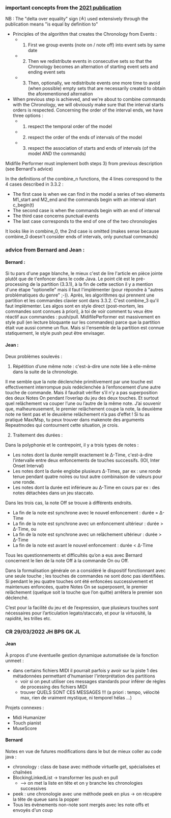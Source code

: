 ### important concepts from the [2021 publication](./midifileperformer.pdf)

NB : The "delta over equality" sign (&#x225C;) used extensively through the publication means "is equal by definition to"

* Principles of the algorithm that creates the Chronology from Events :
    * 1) First we group events (note on / note off) into event sets by same date
    * 2) Then we redistribute events in consecutive sets so that the Chronology becomes an alternation of starting event sets and ending event sets
    * 3) Then, optionally, we redistribute events one more time to avoid (when possible) empty sets that are necessarily created to obtain the aforementioned alternation
* When previous step is achieved, and we're about to combine commands with the Chronology, we will obviously make sure that the interval starts orders is respected. Concerning the order of the interval ends, we have three options :
    * 1) respect the temporal order of the model
    * 2) respect the order of the ends of intervals of the model
    * 3) respect the association of starts and ends of intervals (of the model AND the commands)

Midifile Performer must implement both steps 3) from previous description (see Bernard's advice)

In the definitions of the combine_n functions, the 4 lines correspond to the 4 cases described in 3.3.2 :

* The first case is when we can find in the model a series of two elements M1_start and M2_end and the commands begin with an interval start c_begin(t)
* The second case is when the commands begin with an end of interval
* The third case concerns punctual events
* The last case corresponds to the end of one of the two chronologies

It looks like in combine_0, the 2nd case is omitted (makes sense because combine_0 doesn't consider ends of intervals, only punctual commands)

### advice from Bernard and Jean :

#### Bernard :

Si tu pars d'une page blanche, le mieux c'est de lire l'article en pièce jointe plutôt que de t'enfoncer dans le code Java. Le point clé est le pré-processing de la partition (3.3.1), à la fin de cette section il y a mention d'une étape "optionelle" mais il faut l'implémenter (pour répondre à "autres problématiques du genre" ;-)). Après, les algorithmes qui prennent une partition et les commandes clavier sont dans 3.3.2. C'est combine_3 qu'il faut implémenter. Les algos sont en style direct (post-mortem, les commandes sont connues à priori), à toi de voir comment tu veux être réactif aux commandes : push/pull. MidifilePerformer est massivement en style pull (en lecture bloquante sur les commandes) parce que la partition était vue aussi comme un flux. Mais si l'ensemble de la partition est connue statiquement, le style push peut être envisager.

#### Jean :

Deux problèmes soulevés :

1. Répétition d’une même note : c'est-à-dire une note liée à elle-même dans la suite de la chronologie.

Il me semble que la note déclenchée primitivement par une touche est effectivement interrompue puis redéclenchée à l’enfoncement d’une autre touche de commande. Mais il faudrait vérifier s’il n’y a pas superposition des deux Notes On pendant l’overlap du jeu des deux touches. Et surtout quel relâchement va couper l’une ou l’autre de la même note. J’ai souvenir que, malheureusement, le premier relâchement coupe la note, la deuxième note ne tient pas et le deuxième relâchement n’a pas d’effet ! Si tu as pratiqué Max/Msp, tu peux trouver dans makenote des arguments Repeatmodes qui contournent cette situation, je crois.

2. Traitement des durées :

Dans la polyphonie et le contrepoint, il y a trois types de notes : 

* Les notes dont la durée remplit exactement le Δ-Time, c'est-à-dire l’intervalle entre deux enfoncements de touches successifs. (IOI, Inter Onset Interval)
* Les notes dont la durée englobe plusieurs Δ-Times, par ex : une ronde tenue pendant quatre noires ou tout autre combinaison de valeurs pour une ronde.
* Les notes dont la durée est inférieure au Δ-Time en cours par ex : des notes détachées dans un jeu staccato.

Dans les trois cas, la note Off se trouve à différents endroits.

* La fin de la note est synchrone avec le nouvel enfoncement : durée = Δ-Time
* La fin de la note est synchrone avec un enfoncement ultérieur : durée > Δ-Time, ou
* La fin de la note est synchrone avec un relâchement ultérieur : durée > Δ-Time
* La fin de la note est avant le nouvel enfoncement : durée < Δ-Time

Tous les questionnements et difficultés qu’on a eus avec Bernard concernent le lien de la note Off à la commande On ou Off.

Dans la formalisation générale on a considéré le dispositif fonctionnant avec une seule touche ; les touches de commandes ne sont donc pas identifiées. Si pendant le jeu quatre touches ont été enfoncées successivement et maintenues enfoncées, quatre Notes On se superposent, le premier relâchement (quelque soit la touche que l’on quitte) arrêtera le premier son déclenché.

C’est pour la facilité du jeu et de l’expression, que plusieurs touches sont nécessaires pour l’articulation legato/staccato, et pour la virtuosité, la rapidité, les trilles etc. 

### CR 29/03/2022 JH BPS GK JL

#### Jean

À propos d'une éventuelle gestion dynamique automatisée de la fonction unmeet :

* dans certains fichiers MIDI il pourrait parfois y avoir sur la piste 1 des métadonnées permettant d'humaniser l'interprétation des partitions
    * voir si on peut utiliser ces messages standards pour inférer de règles de processing des fichiers MIDI
    * trouver QUELS SONT CES MESSAGES !!! (a priori : tempo, vélocité max, rien de vraiment mystique, ni temporel hélas ...)

Projets connexes :

* Midi Humanizer
* Touch pianist
* MuseScore

#### Bernard

Notes en vue de futures modifications dans le but de mieux coller au code java :

* chronology : class de base avec méthode virtuelle get, spécialisées et chaînées
* BlockingLinkedList -> transformer les push en pull
    * --> on met la liste en tête et on y branche les chronologies successives
* peek : une chronologie avec une méthode peek en plus -> on récupère la tête de queue sans la popper
* Tous les évènements non-note sont mergés avec les note offs et envoyés d'un coup

